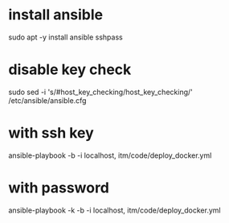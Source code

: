 # install ansible
sudo apt -y install ansible sshpass

# disable key check
sudo sed -i 's/#host_key_checking/host_key_checking/' /etc/ansible/ansible.cfg

# with ssh key
ansible-playbook -b -i localhost, itm/code/deploy_docker.yml

# with password
ansible-playbook -k -b -i localhost, itm/code/deploy_docker.yml
